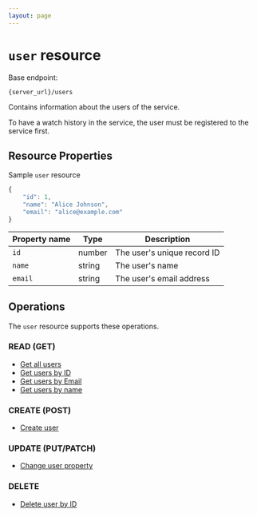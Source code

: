 ```yaml
---
layout: page
---
```

# `user` resource

Base endpoint:

```shell
{server_url}/users
```

Contains information about the users of the service.

To have a watch history in the service, the user must be registered to the service first.

## Resource Properties

Sample `user` resource

```js
{
    "id": 1,
    "name": "Alice Johnson",
    "email": "alice@example.com"
}
```

| Property name | Type | Description |
| ------------- | ----------- | ----------- |
| `id` | number | The user's unique record ID |
| `name` | string | The user's name |
| `email` | string | The user's email address |

## Operations

The `user` resource supports these operations.

### READ (GET)

* [Get all users](users-get-all)
* [Get users by ID](users-get-user-by-id)
* [Get users by Email](users-get-user-by-email)
* [Get users by name](users-get-users-by-name)

### CREATE (POST)

* [Create user](users-create-user)

### UPDATE (PUT/PATCH)

* [Change user property](users-change-user-property)

### DELETE

* [Delete user by ID](users-delete-user-by-id)
